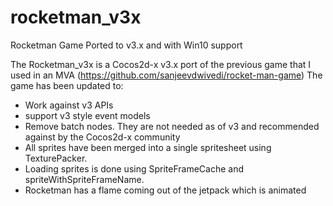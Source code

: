 # rocketman_v3x
Rocketman Game Ported to v3.x and with Win10 support

The Rocketman_v3x is a Cocos2d-x v3.x port of the previous game that I used in an MVA (https://github.com/sanjeevdwivedi/rocket-man-game)
The game has been updated to:

- Work against v3 APIs
- support v3 style event models
- Remove batch nodes. They are not needed as of v3 and recommended against by the Cocos2d-x community
- All sprites have been merged into a single spritesheet using TexturePacker. 
- Loading sprites is done using SpriteFrameCache and spriteWithSpriteFrameName.
- Rocketman has a flame coming out of the jetpack which is animated 
